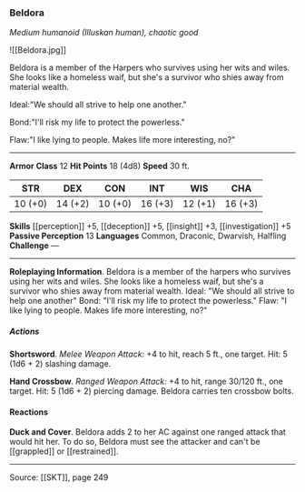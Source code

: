 ### Beldora
_Medium humanoid (Illuskan human), chaotic good_

![[Beldora.jpg]]

Beldora is a member of the Harpers who survives using her wits and wiles. She looks like a homeless waif, but she's a survivor who shies away from material wealth.

Ideal:"We should all strive to help one another."

Bond:"I'll risk my life to protect the powerless."

Flaw:"I like lying to people. Makes life more interesting, no?"






---

**Armor Class** 12
**Hit Points** 18 (4d8)
**Speed** 30 ft.

| STR     | DEX     | CON     | INT     | WIS     | CHA     |
|---------|---------|---------|---------|---------|---------|
| 10 (+0) | 14 (+2) | 10 (+0) | 16 (+3) | 12 (+1) | 16 (+3) |

**Skills** [[perception]] +5, [[deception]] +5, [[insight]] +3, [[investigation]] +5
**Passive Perception** 13
**Languages** Common, Draconic, Dwarvish, Halfling
**Challenge** —

---

**Roleplaying Information**. Beldora is a member of the harpers who survives using her wits and wiles. She looks like a homeless waif, but she's a survivor who shies away from material wealth. Ideal: "We should all strive to help one another" Bond: "I'll risk my life to protect the powerless." Flaw: "I like lying to people. Makes life more interesting, no?"

##### Actions
**Shortsword**. _Melee Weapon Attack:_ +4 to hit, reach 5 ft., one target. Hit: 5 (1d6 + 2) slashing damage.

**Hand Crossbow**. _Ranged Weapon Attack:_ +4 to hit, range 30/120 ft., one target. Hit: 5 (1d6 + 2) piercing damage. Beldora carries ten crossbow bolts.

#### Reactions
**Duck and Cover**. Beldora adds 2 to her AC against one ranged attack that would hit her. To do so, Beldora must see the attacker and can't be [[grappled]] or [[restrained]].


---

Source: [[SKT]], page 249